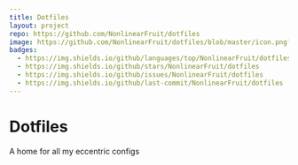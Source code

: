 ```yaml
---
title: Dotfiles
layout: project
repo: https://github.com/NonlinearFruit/dotfiles
image: https://github.com/NonlinearFruit/dotfiles/blob/master/icon.png?raw=true
badges:
  - https://img.shields.io/github/languages/top/NonlinearFruit/dotfiles
  - https://img.shields.io/github/stars/NonlinearFruit/dotfiles
  - https://img.shields.io/github/issues/NonlinearFruit/dotfiles
  - https://img.shields.io/github/last-commit/NonlinearFruit/dotfiles
---
```


# Dotfiles

A home for all my eccentric configs
